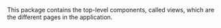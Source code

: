 This package contains the top-level components, called views, which 
are the different pages in the application.
